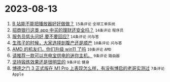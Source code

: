 # 2023-08-13

1. [B 站能不能把播放器好好做做？](https://www.v2ex.com/t/964811) `15条评论` `全球工单系统`
1. [招商银行这类 app 中买的理财还安全吗？](https://www.v2ex.com/t/964816) `14条评论` `程序员`
1. [服务员低头问好,要不要回应?](https://www.v2ex.com/t/964814) `14条评论` `问与答`
1. [生孩子的时候，大家选择剖腹产还是顺产](https://www.v2ex.com/t/964819) `10条评论` `问与答`
1. [AMD 的机友们，你们升级 win11 了吗](https://www.v2ex.com/t/964817) `10条评论` `AMD`
1. [请推荐一款可以充电宝供电的迷你主机。](https://www.v2ex.com/t/964823) `9条评论` `路由器`
1. [坚持锻炼效果还是很明显的](https://www.v2ex.com/t/964821) `9条评论` `健身`
1. [博德之门 3 正式版在 M1 Pro 上表现怎么样，有没有博启的老哥实测过](https://www.v2ex.com/t/964825) `7条评论` `Apple`

